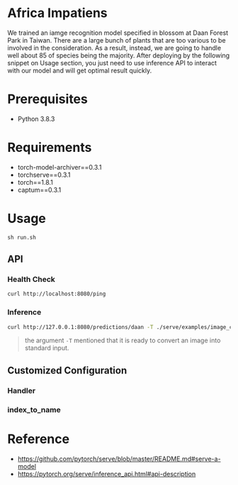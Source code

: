# Africa Impatiens

We trained an iamge recognition model specified in blossom at Daan Forest Park in Taiwan. There are a large bunch of plants that are too various to be involved in the consideration. As a result, instead, we are going to handle well about 85 of species being the majority. After deploying by the following snippet on Usage section, you just need to use inference API to interact with our model and will get optimal result quickly.

# Prerequisites
- Python 3.8.3

# Requirements
- torch-model-archiver==0.3.1
- torchserve==0.3.1
- torch==1.8.1
- captum==0.3.1

# Usage
```bash=
sh run.sh
```

## API

### Health Check

```bash
curl http://localhost:8080/ping
```
### Inference

```bash
curl http://127.0.0.1:8080/predictions/daan -T ./serve/examples/image_classifier/kitten.jpg
```
> the argument `-T` mentioned that it is ready to convert an image into standard input.

## Customized Configuration
### Handler
### index_to_name

# Reference
- https://github.com/pytorch/serve/blob/master/README.md#serve-a-model
- https://pytorch.org/serve/inference_api.html#api-description